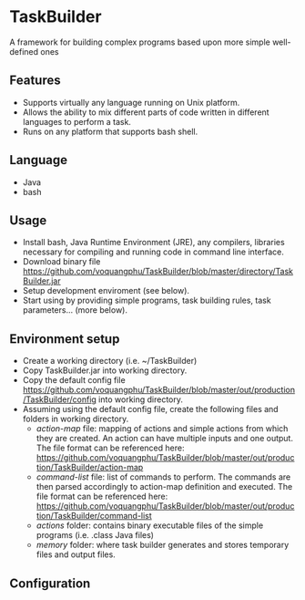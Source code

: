 # TaskBuilder
A framework for building complex programs based upon more simple well-defined ones

## Features
* Supports virtually any language running on Unix platform.
* Allows the ability to mix different parts of code written in different languages to perform a task.
* Runs on any platform that supports bash shell.

## Language
* Java
* bash

## Usage
* Install bash, Java Runtime Environment (JRE), any compilers, libraries necessary for compiling and running code in command line interface.
* Download binary file https://github.com/voquangphu/TaskBuilder/blob/master/directory/TaskBuilder.jar
* Setup development enviroment (see below).
* Start using by providing simple programs, task building rules, task parameters... (more below).

## Environment setup
* Create a working directory (i.e. ~/TaskBuilder)
* Copy TaskBuilder.jar into working directory.
* Copy the default config file https://github.com/voquangphu/TaskBuilder/blob/master/out/production/TaskBuilder/config into working directory.
* Assuming using the default config file, create the following files and folders in working directory.
  * <i>action-map</i> file: mapping of actions and simple actions from which they are created. An action can have multiple inputs and one output. The file format can be referenced here: https://github.com/voquangphu/TaskBuilder/blob/master/out/production/TaskBuilder/action-map
  * <i>command-list</i> file: list of commands to perform. The commands are then parsed accordingly to action-map definition and executed. The file format can be referenced here: https://github.com/voquangphu/TaskBuilder/blob/master/out/production/TaskBuilder/command-list
  * <i>actions</i> folder: contains binary executable files of the simple programs (i.e. .class Java files)
  * <i>memory</i> folder: where task builder generates and stores temporary files and output files.

## Configuration
